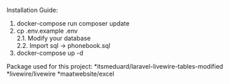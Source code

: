 Installation Guide:
1. docker-compose run composer update
2. cp .env.example .env <br>
2.1. Modify your database <br>
2.2. Import sql -> phonebook.sql <br>
3. docker-compose up -d


Package used for this project:
*itsmeduard/laravel-livewire-tables-modified
*livewire/livewire
*maatwebsite/excel
